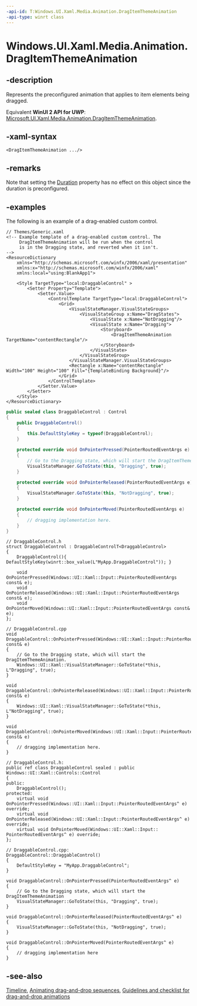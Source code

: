```yaml
---
-api-id: T:Windows.UI.Xaml.Media.Animation.DragItemThemeAnimation
-api-type: winrt class
---
```


<!-- Class syntax.
public class DragItemThemeAnimation : Windows.UI.Xaml.Media.Animation.Timeline, Windows.UI.Xaml.Media.Animation.IDragItemThemeAnimation
-->

# Windows.UI.Xaml.Media.Animation.DragItemThemeAnimation

## -description
Represents the preconfigured animation that applies to item elements being dragged.

Equivalent **WinUI 2 API for UWP**: [Microsoft.UI.Xaml.Media.Animation.DragItemThemeAnimation](/windows/winui/api/microsoft.ui.xaml.media.animation.dragitemthemeanimation).

## -xaml-syntax
```xaml
<DragItemThemeAnimation .../>
```

## -remarks
Note that setting the [Duration](timeline_duration.md) property has no effect on this object since the duration is preconfigured.

## -examples
The following is an example of a drag-enabled custom control.

<!--<p xml:space="preserve">
            <TRANSLATE_MANUALLY>
              <externalLink xmlns="http://ddue.schemas.microsoft.com/authoring/2003/5">
                <linkText>Run this sample</linkText>
                <linkUri>http://go.microsoft.com/fwlink/p/?linkid=139798&amp;sref=SineEase</linkUri>
              </externalLink>
            </TRANSLATE_MANUALLY>
          </p>-->

```xaml
// Themes/Generic.xaml
<!-- Example template of a drag-enabled custom control. The
     DragItemThemeAnimation will be run when the control
     is in the Dragging state, and reverted when it isn't.
-->
<ResourceDictionary
    xmlns="http://schemas.microsoft.com/winfx/2006/xaml/presentation"
    xmlns:x="http://schemas.microsoft.com/winfx/2006/xaml"
    xmlns:local="using:BlankApp1">

    <Style TargetType="local:DraggableControl" >
        <Setter Property="Template">
            <Setter.Value>
                <ControlTemplate TargetType="local:DraggableControl">
                    <Grid>
                        <VisualStateManager.VisualStateGroups>
                            <VisualStateGroup x:Name="DragStates">
                                <VisualState x:Name="NotDragging"/>
                                <VisualState x:Name="Dragging">
                                    <Storyboard>
                                        <DragItemThemeAnimation TargetName="contentRectangle"/>
                                    </Storyboard>
                                </VisualState>
                            </VisualStateGroup>
                        </VisualStateManager.VisualStateGroups>
                        <Rectangle x:Name="contentRectangle" Width="100" Height="100" Fill="{TemplateBinding Background}"/>
                    </Grid>
                </ControlTemplate>
            </Setter.Value>
        </Setter>
    </Style>
</ResourceDictionary>
```

```csharp
public sealed class DraggableControl : Control
{
    public DraggableControl()
    {
        this.DefaultStyleKey = typeof(DraggableControl);
    }

    protected override void OnPointerPressed(PointerRoutedEventArgs e)
    {
        // Go to the Dragging state, which will start the DragItemThemeAnimation.
        VisualStateManager.GoToState(this, "Dragging", true);
    }

    protected override void OnPointerReleased(PointerRoutedEventArgs e)
    {
        VisualStateManager.GoToState(this, "NotDragging", true);
    }

    protected override void OnPointerMoved(PointerRoutedEventArgs e)
    {
        // dragging implementation here.
    }
}
```

```cppwinrt
// DraggableControl.h
struct DraggableControl : DraggableControlT<DraggableControl>
{
    DraggableControl(){ DefaultStyleKey(winrt::box_value(L"MyApp.DraggableControl")); }

    void OnPointerPressed(Windows::UI::Xaml::Input::PointerRoutedEventArgs const& e);
    void OnPointerReleased(Windows::UI::Xaml::Input::PointerRoutedEventArgs const& e);
    void OnPointerMoved(Windows::UI::Xaml::Input::PointerRoutedEventArgs const& e);
};

// DraggableControl.cpp
void DraggableControl::OnPointerPressed(Windows::UI::Xaml::Input::PointerRoutedEventArgs const& e)
{
    // Go to the Dragging state, which will start the DragItemThemeAnimation.
    Windows::UI::Xaml::VisualStateManager::GoToState(*this, L"Dragging", true);
}

void DraggableControl::OnPointerReleased(Windows::UI::Xaml::Input::PointerRoutedEventArgs const& e)
{
    Windows::UI::Xaml::VisualStateManager::GoToState(*this, L"NotDragging", true);
}

void DraggableControl::OnPointerMoved(Windows::UI::Xaml::Input::PointerRoutedEventArgs const& e)
{
    // dragging implementation here.
}
```

```cppcx
// DraggableControl.h:
public ref class DraggableControl sealed : public Windows::UI::Xaml::Controls::Control
{
public:
    DraggableControl();
protected:
    virtual void OnPointerPressed(Windows::UI::Xaml::Input::PointerRoutedEventArgs^ e) override;
    virtual void OnPointerReleased(Windows::UI::Xaml::Input::PointerRoutedEventArgs^ e) override;
    virtual void OnPointerMoved(Windows::UI::Xaml::Input:: PointerRoutedEventArgs^ e) override;
};

// DraggableControl.cpp:
DraggableControl::DraggableControl()
{
    DefaultStyleKey = "MyApp.DraggableControl";
}

void DraggableControl::OnPointerPressed(PointerRoutedEventArgs^ e)
{
    // Go to the Dragging state, which will start the DragItemThemeAnimation
    VisualStateManager::GoToState(this, "Dragging", true);
}

void DraggableControl::OnPointerReleased(PointerRoutedEventArgs^ e)
{
    VisualStateManager::GoToState(this, "NotDragging", true);
}

void DraggableControl::OnPointerMoved(PointerRoutedEventArgs^ e)
{
    // dragging implementation here
}
```

## -see-also
[Timeline](timeline.md), [Animating drag-and-drop sequences](/previous-versions/windows/apps/jj649427(v=win.10)), [Guidelines and checklist for drag-and-drop animations](/windows/uwp/style/motion-dragdrop)
